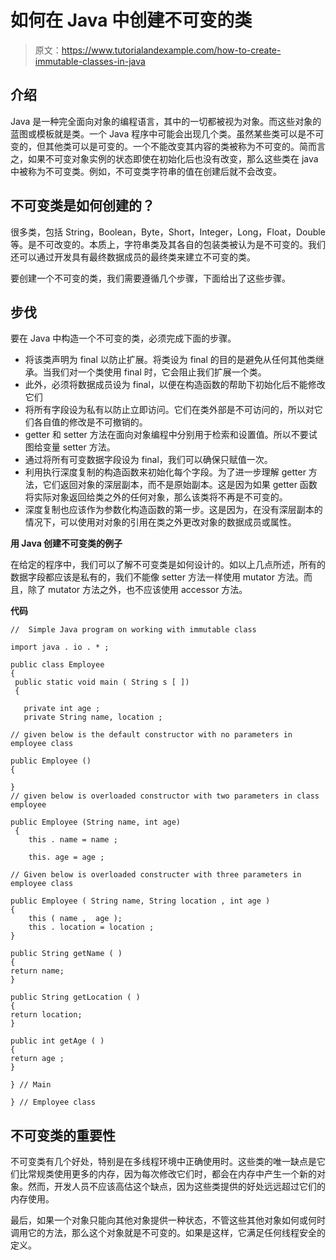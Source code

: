 # 如何在 Java 中创建不可变的类

> 原文：<https://www.tutorialandexample.com/how-to-create-immutable-classes-in-java>

## 介绍

Java 是一种完全面向对象的编程语言，其中的一切都被视为对象。而这些对象的蓝图或模板就是类。一个 Java 程序中可能会出现几个类。虽然某些类可以是不可变的，但其他类可以是可变的。一个不能改变其内容的类被称为不可变的。简而言之，如果不可变对象实例的状态即使在初始化后也没有改变，那么这些类在 java 中被称为不可变类。例如，不可变类字符串的值在创建后就不会改变。

## 不可变类是如何创建的？

很多类，包括 String，Boolean，Byte，Short，Integer，Long，Float，Double 等。是不可改变的。本质上，字符串类及其各自的包装类被认为是不可变的。我们还可以通过开发具有最终数据成员的最终类来建立不可变的类。

要创建一个不可变的类，我们需要遵循几个步骤，下面给出了这些步骤。

## 步伐

要在 Java 中构造一个不可变的类，必须完成下面的步骤。

*   将该类声明为 final 以防止扩展。将类设为 final 的目的是避免从任何其他类继承。当我们对一个类使用 final 时，它会阻止我们扩展一个类。
*   此外，必须将数据成员设为 final，以便在构造函数的帮助下初始化后不能修改它们
*   将所有字段设为私有以防止立即访问。它们在类外部是不可访问的，所以对它们各自值的修改是不可撤销的。
*   getter 和 setter 方法在面向对象编程中分别用于检索和设置值。所以不要试图给变量 setter 方法。
*   通过将所有可变数据字段设为 final，我们可以确保只赋值一次。
*   利用执行深度复制的构造函数来初始化每个字段。为了进一步理解 getter 方法，它们返回对象的深层副本，而不是原始副本。这是因为如果 getter 函数将实际对象返回给类之外的任何对象，那么该类将不再是不可变的。
*   深度复制也应该作为参数化构造函数的第一步。这是因为，在没有深层副本的情况下，可以使用对对象的引用在类之外更改对象的数据成员或属性。

**用 Java 创建不可变类的例子**

在给定的程序中，我们可以了解不可变类是如何设计的。如以上几点所述，所有的数据字段都应该是私有的，我们不能像 setter 方法一样使用 mutator 方法。而且，除了 mutator 方法之外，也不应该使用 accessor 方法。

**代码**

```
//  Simple Java program on working with immutable class	

import java . io . * ;

public class Employee
{
 public static void main ( String s [ ])
 {

   private int age ;
   private String name, location ;

// given below is the default constructor with no parameters in employee class

public Employee () 
{

} 
// given below is overloaded constructor with two parameters in class employee

public Employee (String name, int age)
 {
    this . name = name ;

    this. age = age ;

// Given below is overloaded constructer with three parameters in employee class

public Employee ( String name, String location , int age ) 
{
    this ( name ,  age );
    this . location = location ;
}

public String getName ( )
{
return name;
}

public String getLocation ( )
{
return location;
}

public int getAge ( )
{
return age ;
}

} // Main

} // Employee class 
```

## 不可变类的重要性

不可变类有几个好处，特别是在多线程环境中正确使用时。这些类的唯一缺点是它们比常规类使用更多的内存，因为每次修改它们时，都会在内存中产生一个新的对象。然而，开发人员不应该高估这个缺点，因为这些类提供的好处远远超过它们的内存使用。

最后，如果一个对象只能向其他对象提供一种状态，不管这些其他对象如何或何时调用它的方法，那么这个对象就是不可变的。如果是这样，它满足任何线程安全的定义。